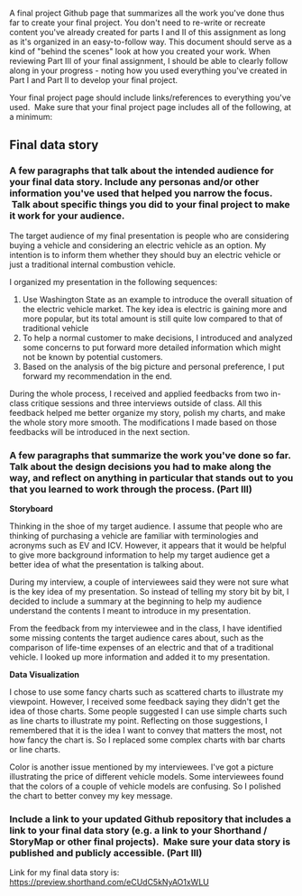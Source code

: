 A final project Github page that summarizes all the work you've done thus far to create your final project.
You don't need to re-write or recreate content you've already created for parts I and II of this assignment as long as it's organized in an easy-to-follow way.
This document should serve as a kind of "behind the scenes" look at how you created your work.
When reviewing Part III of your final assignment, I should be able to clearly follow along in your progress - noting how you used everything you've created in Part I and Part II to develop your final project. 

Your final project page should include links/references to everything you've used.  Make sure that your final project page includes all of the following, at a minimum: 


## Final data story

### A few paragraphs that talk about the intended audience for your final data story. Include any personas and/or other information you've used that helped you narrow the focus.  Talk about specific things you did to your final project to make it work for your audience. 

The target audience of my final presentation is people who are considering buying a vehicle and considering an electric vehicle as an option. My intention is to inform them whether they should buy an electric vehicle or just a traditional internal combustion vehicle.

I organized my presentation in the following sequences: 

1. Use Washington State as an example to introduce the overall situation of the electric vehicle market. The key idea is electric is gaining more and more popular, but its total amount is still quite low compared to that of traditional vehicle
2. To help a normal customer to make decisions, I introduced and analyzed some concerns to put forward more detailed information which might not be known by potential customers.
3. Based on the analysis of the big picture and personal preference, I put forward my recommendation in the end.

During the whole process, I received and applied feedbacks from two in-class critique sessions and three interviews outside of class. All this feedback helped me better organize my story, polish my charts, and make the whole story more smooth. The modifications I made based on those feedbacks will be introduced in the next section.

### A few paragraphs that summarize the work you've done so far. Talk about the design decisions you had to make along the way, and reflect on anything in particular that stands out to you that you learned to work through the process. (Part III)

**Storyboard**

Thinking in the shoe of my target audience. I assume that people who are thinking of purchasing a vehicle are familiar with terminologies and acronyms such as EV and ICV. However, it appears that it would be helpful to give more background information to help my target audience get a better idea of what the presentation is talking about.

During my interview, a couple of interviewees said they were not sure what is the key idea of my presentation. So instead of telling my story bit by bit, I decided to include a summary at the beginning to help my audience understand the contents I meant to introduce in my presentation.

From the feedback from my interviewee and in the class, I have identified some missing contents the target audience cares about, such as the comparison of life-time expenses of an electric and that of a traditional vehicle. I looked up more information and added it to my presentation.

**Data Visualization**

I chose to use some fancy charts such as scattered charts to illustrate my viewpoint. However, I received some feedback saying they didn't get the idea of those charts. Some people suggested I can use simple charts such as line charts to illustrate my point. Reflecting on those suggestions, I remembered that it is the idea I want to convey that matters the most, not how fancy the chart is. So I replaced some complex charts with bar charts or line charts.

Color is another issue mentioned by my interviewees. I've got a picture illustrating the price of different vehicle models. Some interviewees found that the colors of a couple of vehicle models are confusing. So I polished the chart to better convey my key message.

### Include a link to your updated Github repository that includes a link to your final data story (e.g. a link to your Shorthand / StoryMap or other final projects).  Make sure your data story is published and publicly accessible. (Part III)

Link for my final data story is: https://preview.shorthand.com/eCUdC5kNyAO1xWLU
